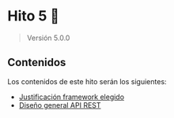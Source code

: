 # Hito 5 :pushpin:
> Versión 5.0.0

## Contenidos
Los contenidos de este hito serán los siguientes:
- [Justificación framework elegido](./hito5-1.md)
- [Diseño general API REST](./hito5-2.md)